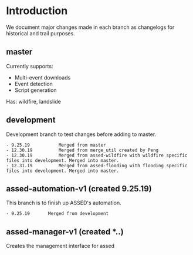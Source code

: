 # Introduction
We document major changes made in each branch as changelogs for historical and trail purposes.

## master
Currently supports:

- Multi-event downloads
- Event detection
- Script generation

Has:    wildfire, landslide


## development
Development branch to test changes before adding to master.

    - 9.25.19           Merged from master
    - 12.30.19          Merged from merge_util created by Peng
    - 12.30.19          Merged from assed-wildfire with wildfire specific files into development. Merged into master.
    - 12.31.19          Merged from assed-flooding with flooding specific files into development. Merged into master.


## assed-automation-v1 (created 9.25.19)
  This branch is to finish up ASSED's automation.

    - 9.25.19       Merged from development

## assed-manager-v1 (created *.**.**)
  Creates the management interface for assed
